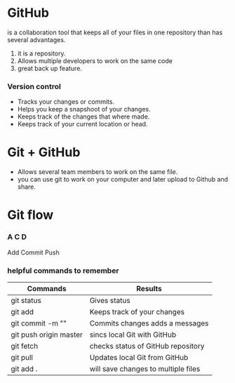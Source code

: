 # GitHub
is a collaboration tool that keeps all of your files in one repository than has several advantages.
1. it is a repository.
3. Allows multiple developers to work on the same code
4. great back up feature.


### Version control
* Tracks your changes or commits.
* Helps you keep a snapshoot of your changes.
* Keeps track of the changes that where made.
* Keeps track of your current location or head.

# Git + GitHub
* Allows several team members to work on the same file.
* you can use git to work on your computer and later upload to Github and share.

# Git flow

### A C D 
 Add
 Commit 
 Push

 ### helpful commands to remember
 Commands | Results
 ---------|---------
 git status | Gives status
 git add | Keeps track of your changes
 git commit -m "" | Commits changes adds a messages 
 git push origin master | sincs local Git with GitHub
 git fetch | checks status of GitHub repository
 git pull | Updates local Git from GitHub
 git add . | will save changes to multiple files
